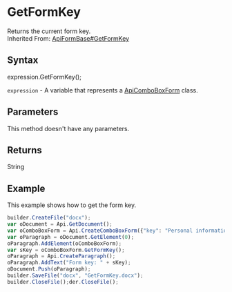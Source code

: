 # GetFormKey

Returns the current form key.<br>Inherited From: [ApiFormBase#GetFormKey](../../ApiFormBase/Methods/GetFormKey.md)

## Syntax

expression.GetFormKey();

`expression` - A variable that represents a [ApiComboBoxForm](../ApiComboBoxForm.md) class.

## Parameters

This method doesn't have any parameters.

## Returns

String

## Example

This example shows how to get the form key.

```javascript
builder.CreateFile("docx");
var oDocument = Api.GetDocument();
var oComboBoxForm = Api.CreateComboBoxForm({"key": "Personal information", "tip": "Choose your country", "required": true, "placeholder": "Country", "editable": false, "autoFit": false, "items": ["Latvia", "USA", "UK"]});
var oParagraph = oDocument.GetElement(0);
oParagraph.AddElement(oComboBoxForm);
var sKey = oComboBoxForm.GetFormKey();
oParagraph = Api.CreateParagraph();
oParagraph.AddText("Form key: " + sKey);
oDocument.Push(oParagraph);
builder.SaveFile("docx", "GetFormKey.docx");
builder.CloseFile();der.CloseFile();
```